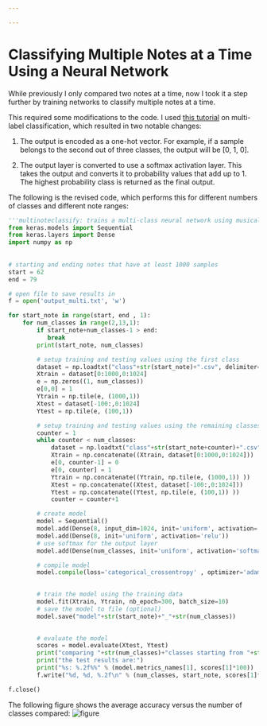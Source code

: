 ```yaml
---

---
```


Classifying Multiple Notes at a Time Using a Neural Network
=====

While previously I only compared two notes at a time, now I took it a step further by training networks to classify multiple notes at a time.

This required some modifications to the code. I used [this tutorial](https://towardsdatascience.com/multi-label-image-classification-with-neural-network-keras-ddc1ab1afede) on multi-label classification, which resulted in two notable changes:

1. The output is encoded as a one-hot vector. For example, if a sample belongs to the second out of three classes, the output will be [0, 1, 0].

2. The output layer is converted to use a softmax activation layer. This takes the output and converts it to probability values that add up to 1. The highest probability class is returned as the final output.

The following is the revised code, which performs this for different numbers of classes and different note ranges:
```python
'''multinoteclassify: trains a multi-class neural network using musical note data and evaluates the classification accuracy as the number of classes increases from 2 to 13'''
from keras.models import Sequential
from keras.layers import Dense
import numpy as np
                
                
# starting and ending notes that have at least 1000 samples
start = 62
end = 79 

# open file to save results in
f = open('output_multi.txt', 'w')

for start_note in range(start, end , 1):
    for num_classes in range(2,13,1):
        if start_note+num_classes-1 > end:
           break
        print(start_note, num_classes)

        # setup training and testing values using the first class
        dataset = np.loadtxt("class"+str(start_note)+".csv", delimiter=",")
        Xtrain = dataset[0:1000,0:1024]
        e = np.zeros((1, num_classes))
        e[0,0] = 1
        Ytrain = np.tile(e, (1000,1))
        Xtest = dataset[-100:,0:1024]
        Ytest = np.tile(e, (100,1))

        # setup training and testing values using the remaining classes
        counter = 1
        while counter < num_classes: 
            dataset = np.loadtxt("class"+str(start_note+counter)+".csv", delimiter=",")
            Xtrain = np.concatenate((Xtrain, dataset[0:1000,0:1024])) 
            e[0, counter-1] = 0
            e[0, counter] = 1
            Ytrain = np.concatenate((Ytrain, np.tile(e, (1000,1)) ))
            Xtest = np.concatenate((Xtest, dataset[-100:,0:1024])) 
            Ytest = np.concatenate((Ytest, np.tile(e, (100,1)) ))
            counter = counter+1

        # create model
        model = Sequential()
        model.add(Dense(8, input_dim=1024, init='uniform', activation='relu'))
        model.add(Dense(8, init='uniform', activation='relu'))
        # use softmax for the output layer
        model.add(Dense(num_classes, init='uniform', activation='softmax'))

        # compile model
        model.compile(loss='categorical_crossentropy' , optimizer='adam', metrics=['accuracy'])
                

        # train the model using the training data
        model.fit(Xtrain, Ytrain, nb_epoch=300, batch_size=10)
        # save the model to file (optional)
        model.save("model"+str(start_note)+"_"+str(num_classes))
                

        # evaluate the model
        scores = model.evaluate(Xtest, Ytest)
        print("comparing "+str(num_classes)+"classes starting from "+str(start_note))
        print("the test results are:")
        print("%s: %.2f%%" % (model.metrics_names[1], scores[1]*100))
        f.write("%d, %d, %.2f\n" % (num_classes, start_note, scores[1]*100))

f.close()


```


The following figure shows the average accuracy versus the number of classes compared:
![figure](https://raw.githubusercontent.com/shri-k/music-analysis/master/the-journey/images/resultsmulti.png)

